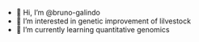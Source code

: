 - 👋 Hi, I’m @bruno-galindo
- 👀 I’m interested in genetic improvement of lilvestock
- 🌱 I’m currently learning quantitative genomics


<!---
bruno-galindo/bruno-galindo is a ✨ special ✨ repository because its `README.md` (this file) appears on your GitHub profile.
You can click the Preview link to take a look at your changes.
--->
